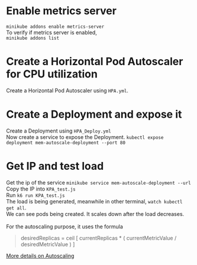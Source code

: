 # Enable metrics server 
`minikube addons enable metrics-server`<br>
To verify if metrics server is enabled,<br>
`minikube addons list` 
# Create a Horizontal Pod Autoscaler for CPU utilization
Create a Horizontal Pod Autoscaler using `HPA.yml`. 
# Create a Deployment and expose it
Create a Deployment using `HPA_Deploy.yml`<br>
Now create a service to expose the Deployment.
`kubectl expose deployment mem-autoscale-deployment --port 80`<br>
# Get IP and test load
Get the ip of the service `minikube service mem-autoscale-deployment --url`<br>
Copy the IP into `KPA_test.js`<br>
Run `k6 run KPA_test.js`<br>
The load is being generated, meanwhile in other terminal, `watch kubectl get all`.<br>
We can see pods being created. It scales down after the load decreases. <br><br>
For the autoscaling purpose, it uses the formula
> desiredReplicas = ceil [ currentReplicas * ( currentMetricValue / desiredMetricValue ) ]

<a href="https://kubernetes.io/docs/tasks/run-application/horizontal-pod-autoscale/#algorithm-details">More details on Autoscaling</a>